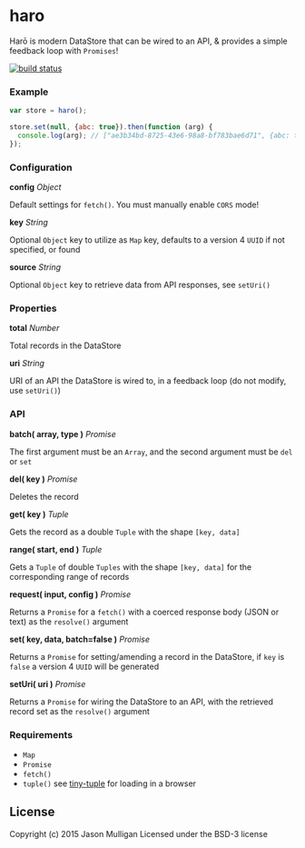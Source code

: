 # haro
Harō is modern DataStore that can be wired to an API, & provides a simple feedback loop with `Promises`!

[![build status](https://secure.travis-ci.org/avoidwork/haro.svg)](http://travis-ci.org/avoidwork/haro)

### Example
```javascript
var store = haro();

store.set(null, {abc: true}).then(function (arg) {
  console.log(arg); // ["ae3b34bd-8725-43e6-98a8-bf783bae6d71", {abc: true}];
});
```

### Configuration
**config**
_Object_

Default settings for `fetch()`. You must manually enable `CORS` mode!

**key**
_String_

Optional `Object` key to utilize as `Map` key, defaults to a version 4 `UUID` if not specified, or found

**source**
_String_

Optional `Object` key to retrieve data from API responses, see `setUri()`

### Properties
**total**
_Number_

Total records in the DataStore

**uri**
_String_

URI of an API the DataStore is wired to, in a feedback loop (do not modify, use `setUri()`)

### API
**batch( array, type )**
_Promise_

The first argument must be an `Array`, and the second argument must be `del` or `set`

**del( key )**
_Promise_

Deletes the record

**get( key )**
_Tuple_

Gets the record as a double `Tuple` with the shape `[key, data]` 

**range( start, end )**
_Tuple_

Gets a `Tuple` of double `Tuples` with the shape `[key, data]` for the corresponding range of records

**request( input, config )**
_Promise_

Returns a `Promise` for a `fetch()` with a coerced response body (JSON or text) as the `resolve()` argument

**set( key, data, batch=false )**
_Promise_

Returns a `Promise` for setting/amending a record in the DataStore, if `key` is `false` a version 4 `UUID` will be generated

**setUri( uri )**
_Promise_

Returns a `Promise` for wiring the DataStore to an API, with the retrieved record set as the `resolve()` argument

### Requirements
- `Map`
- `Promise`
- `fetch()`
- `tuple()` see [tiny-tuple](https://github.com/avoidwork/tiny-tuple) for loading in a browser

## License
Copyright (c) 2015 Jason Mulligan
Licensed under the BSD-3 license
